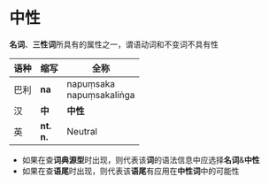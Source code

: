 # 中性

**名词**、**三性词**所具有的属性之一，谓语动词和不变词不具有性

|语种|缩写|全称|
|-|-|-|
|巴利|**na**|napuṃsaka<br>napuṃsakaliṅga|
|汉|**中**|**中性**|
|英|**nt.**<br>**n.**|Neutral|

- 如果在查**词典源型**时出现，则代表该**词**的语法信息中应选择**名词**&**中性**
- 如果在查**语尾**时出现，则代表该**语尾**有应用在**中性词**中的可能性
